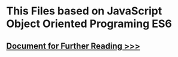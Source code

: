 # This Files based on JavaScript Object Oriented Programing ES6

## [Document for Further Reading >>>](https://docs.google.com/document/d/1tQysopWJ7fBgImap9r6W0DhGZq_qXV6RBO_zphGTiL8/edit?usp=sharing)